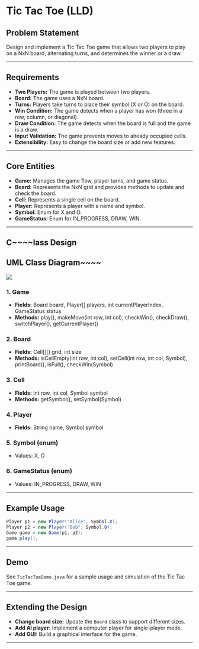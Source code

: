 # Tic Tac Toe (LLD)

## Problem Statement

Design and implement a Tic Tac Toe game that allows two players to play on a NxN board, alternating turns, and determines the winner or a draw.

---

## Requirements

- **Two Players:** The game is played between two players.
- **Board:** The game uses a NxN board.
- **Turns:** Players take turns to place their symbol (X or O) on the board.
- **Win Condition:** The game detects when a player has won (three in a row, column, or diagonal).
- **Draw Condition:** The game detects when the board is full and the game is a draw.
- **Input Validation:** The game prevents moves to already occupied cells.
- **Extensibility:** Easy to change the board size or add new features.

---

## Core Entities

- **Game:** Manages the game flow, player turns, and game status.
- **Board:** Represents the NxN grid and provides methods to update and check the board.
- **Cell:** Represents a single cell on the board.
- **Player:** Represents a player with a name and symbol.
- **Symbol:** Enum for X and O.
- **GameStatus:** Enum for IN_PROGRESS, DRAW, WIN.

---

## C~~~~lass Design

## UML Class Diagram~~~~

![](../../../../uml-diagrams/class-diagrams/tictactoe-class-diagram.png)

### 1. Game
- **Fields:** Board board, Player[] players, int currentPlayerIndex, GameStatus status
- **Methods:** play(), makeMove(int row, int col), checkWin(), checkDraw(), switchPlayer(), getCurrentPlayer()

### 2. Board
- **Fields:** Cell[][] grid, int size
- **Methods:** isCellEmpty(int row, int col), setCell(int row, int col, Symbol), printBoard(), isFull(), checkWin(Symbol)

### 3. Cell
- **Fields:** int row, int col, Symbol symbol
- **Methods:** getSymbol(), setSymbol(Symbol)

### 4. Player
- **Fields:** String name, Symbol symbol

### 5. Symbol (enum)
- Values: X, O

### 6. GameStatus (enum)
- Values: IN_PROGRESS, DRAW, WIN

---

## Example Usage

```java
Player p1 = new Player("Alice", Symbol.X);
Player p2 = new Player("Bob", Symbol.O);
Game game = new Game(p1, p2);
game.play();
```

---

## Demo

See `TicTacToeDemo.java` for a sample usage and simulation of the Tic Tac Toe game.

---

## Extending the Design

- **Change board size:** Update the `Board` class to support different sizes.
- **Add AI player:** Implement a computer player for single-player mode.
- **Add GUI:** Build a graphical interface for the game.

---